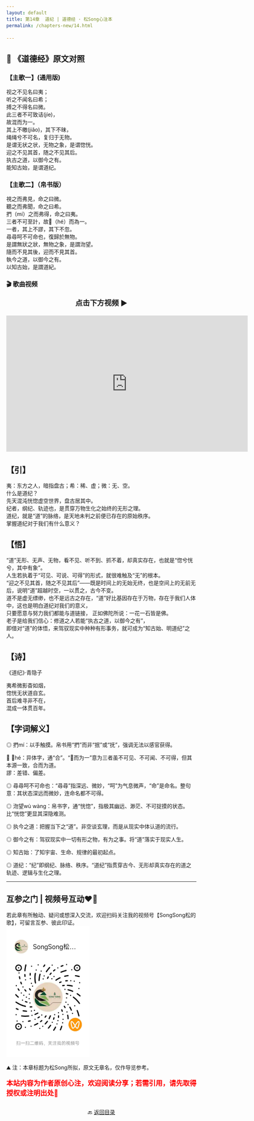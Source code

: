 ```yaml
---
layout: default
title: 第14章  道纪 | 道德经 · 松Song心注本
permalink: /chapters-new/14.html

---
```


## 📜 《道德经》原文对照
### 【主歌一】(通用版) 
视之不见名曰夷；<br>
听之不闻名曰希；<br>
搏之不得名曰微。<br>
此三者不可致诘(jíe)，<br>
故混而为一。<br>
其上不皦(jiǎo)，其下不昧，<br>
绳绳兮不可名，复归于无物。<br>
是谓无状之状，无物之象，是谓惚恍。<br>
迎之不见其首，随之不见其后。<br>
执古之道，以御今之有。<br>
能知古始，是谓道纪。<br>

### 【主歌二】（帛书版）
視之而弗見，命之曰微。<br>
聽之而弗聞，命之曰希。<br>
捫（mí）之而弗得，命之曰夷。<br>
三者不可至計，故𡇯（hé）而為一。<br>
一者，其上不謬，其下不忽。<br>
尋尋呵不可命也，復歸於無物。<br>
是謂無狀之狀，無物之象，是謂沕望。<br>
隨而不見其後，迎而不見其首。<br>
執今之道，以御今之有。<br>
以知古始，是謂道紀。<br>

### 🎬 歌曲视频
<p style="text-align:center; font-size:1.2rem; font-weight:bold;">
  点击下方视频 ▶️
</p>

<iframe
  src="https://streamable.com/e/kj94ph"
  width="640"
  height="360"
  frameborder="0"
  allowfullscreen
  loading="lazy">
</iframe>

## 【引】
夷：东方之人，暗指盘古；希：稀、虚；微：无、空。<br>
什么是道纪？<br>
先天混沌恍惚虚空世界，盘古居其中。<br>
纪者，纲纪、轨迹也，是贯穿万物生化之始终的无形之理。<br>
道纪，就是“道”的脉络，是天地未判之前便已存在的原始秩序。<br>
掌握道纪对于我们有什么意义？<br>

## 【悟】
“道”无形、无声、无物，看不见、听不到、抓不着，却真实存在，也就是“惚兮恍兮，其中有象”。<br>
人生若执着于“可见、可说、可得”的形式，就很难触及“无”的根本。<br>
“迎之不见其首，随之不见其后”——既是时间上的无始无终，也是空间上的无前无后，说明“道”超越时空，一以贯之，古今不变。<br>
道不是虚无缥缈，也不是远古之存在，“道”好比基因存在于万物，存在于我们人体中，这也是明白道纪对我们的意义，<br>
只要愿意与努力我们都能与道链接， 正如佛陀所说：一花一石皆是佛。<br>
老子是给我们信心：修道之人若能“执古之道，以御今之有”，<br>
即借对“道”的体悟，来驾驭现实中种种有形事务，就可成为“知古始、明道纪”之人。<br>

## 【诗】
《道纪》·青隐子<br>

夷希微影杳如烟，<br>
惚恍无状道自玄。<br>
首后难寻非不在，<br>
混成一体贯百年。<br>

## 【字词解义】

◎ 捫mí：以手触摸。帛书用“捫”而非“抿”或“抚”，强调无法以感官获得。<br>

◎ 𡇯hé：异体字，通“合”。“𡇯而为一”意为三者虽不可见、不可闻、不可得，但其本源一致，合而为道。<br>
   謬：差错、偏差。<br>
   
◎ 尋尋呵不可命也：“尋尋”指深远、微妙，“呵”为气息微声，“命”是命名。整句意：其状态深远而微妙，连命名都不可得。<br>

◎ 沕望wù wàng：帛书字，通“恍惚”，指极其幽远、渺茫、不可捉摸的状态。比“恍惚”更显其深隐难测。<br>

◎ 执今之道：把握当下之“道”。非空谈玄理，而是从现实中体认道的流行。<br>

◎ 御今之有：驾驭现实中一切有形之物，有为之事。将“道”落实于现实人生。<br>

◎ 知古始：了知宇宙、生命、规律的最初起点。<br>

◎ 道纪：“纪”即纲纪、脉络、秩序。“道纪”指贯穿古今、无形却真实存在的道之轨迹、逻辑与生化之理。<br>

---
##  互参之门 | 视频号互动❤️🤝

若此章有所触动、疑问或想深入交流，欢迎扫码关注我的视频号【SongSong松的歌】，可留言互参、彼此印证。<br>
<img src="../img/qrcode_songsong.jpg" alt="扫码进入视频号" width="220">

⛰️ 注：本章标题为松Song所拟，原文无章名，仅作导览参考。<br>
<p style="color:red; font-size:18px; font-weight:bold;">
本站内容为作者原创心注，欢迎阅读分享；若需引用，请先取得授权或注明出处🙏
</p>

<p style="text-align:center; margin-top:2em;">
  🔙 <a href="{{ '/' | relative_url }}#catalog">返回目录</a>
</p>


